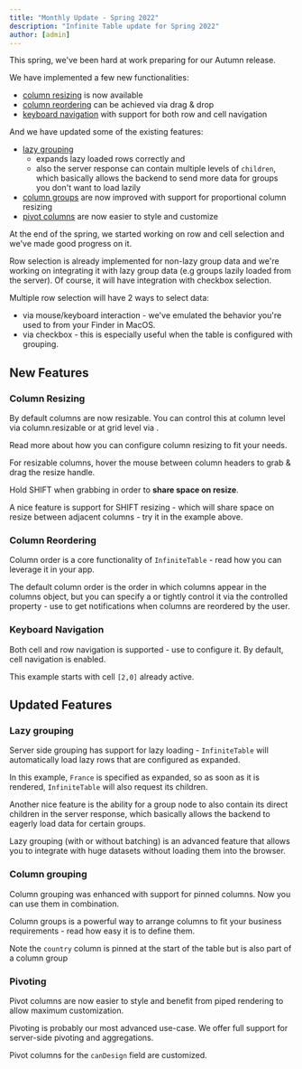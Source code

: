 ```yaml
---
title: "Monthly Update - Spring 2022"
description: "Infinite Table update for Spring 2022"
author: [admin]
---
```

This spring, we've been hard at work preparing for our Autumn release.

We have implemented a few new functionalities:

 * [column resizing](#column-resizing) is now available
 * [column reordering](#column-reordering) can be achieved via drag & drop
 * [keyboard navigation](#keyboard-navigation) with support for both row and cell navigation

And we have updated some of the existing features:

 * [lazy grouping](#lazy-grouping) 
    - expands lazy loaded rows correctly and 
    - also the server response can contain multiple levels of `children`, which basically allows the backend to send more data for groups you don't want to load lazily
 * [column groups](#column-grouping) are now improved with support for proportional column resizing
 * [pivot columns](#pivoting) are now easier to style and customize

<Note title="Coming soon">

At the end of the spring, we started working on row and cell selection and we've made good progress on it.

Row selection is already implemented for non-lazy group data and we're working on integrating it with lazy group data (e.g groups lazily loaded from the server). Of course, it will have integration with checkbox selection.

Multiple row selection will have 2 ways to select data:
 - via mouse/keyboard interaction - we've emulated the behavior you're used to from your Finder in MacOS.
 - via checkbox - this is especially useful when the table is configured with grouping.

</Note>

## New Features

### Column Resizing

By default columns are now resizable. You can control this at column level via <PropLink name="columns.resizable">column.resizable</PropLink> or at grid level via <PropLink name="resizableColumns" />.

<YouWillLearnCard inline title="Find out more on column resizing" path="/docs/learn/columns/fixed-and-flexible-size">

Read more about how you can configure column resizing to fit your needs.

</YouWillLearnCard>


<CSEmbed id="infinite-table-resizable-columns-example-gq0fnv" title="Resizable columns example">

<Description>
For resizable columns, hover the mouse between column headers to grab & drag the resize handle.

Hold SHIFT when grabbing in order to **share space on resize**.
</Description>

</CSEmbed>

A nice feature is support for SHIFT resizing - which will share space on resize between adjacent columns - try it in the example above.


### Column Reordering

<YouWillLearnCard inline title="Read more on column order" path="/docs/learn/columns/column-order">

Column order is a core functionality of `InfiniteTable` - read how you can leverage it in your app.

</YouWillLearnCard>

The default column order is the order in which columns appear in the columns object, but you can specify a <PropLink name="defaultColumnOrder" /> or tightly control it via the controlled property <PropLink name="columnOrder" /> - use <PropLink name="onColumnOrderChange" /> to get notifications when columns are reordered by the user.

<CSEmbed title="Column order" id="infinite-table-column-order-advanced-example-ro12mu">

</CSEmbed>

### Keyboard Navigation

Both cell and row navigation is supported - use <PropLink name="keyboardNavigation" /> to configure it. By default, cell navigation is enabled.


<CSEmbed title="Keyboard navigation" id="infinite-table-keyboard-navigating-cells-uncontrolled-tvwkmq">

<Description>

This example starts with cell `[2,0]` already active.

</Description>

</CSEmbed>


## Updated Features

### Lazy grouping

Server side grouping has support for lazy loading - `InfiniteTable` will automatically load lazy rows that are configured as expanded.

<CSEmbed id="infinite-table-lazy-grouping-with-expanded-rows-pkihtt" title="Lazy loaded rows are properly expanded">

<Description>

In this example, `France` is specified as expanded, so as soon as it is rendered, `InfiniteTable` will also request its children.

</Description>

</CSEmbed>

Another nice feature is the ability for a group node to also contain its direct children in the server response, which basically allows the backend to eagerly load data for certain groups.


<YouWillLearnCard inline title="More on lazy grouping" path="/docs/learn/grouping-and-pivoting/grouping-rows#server-side-grouping-with-lazy-loading">

Lazy grouping (with or without batching) is an advanced feature that allows you to integrate with huge datasets without loading them into the browser.

</YouWillLearnCard>

### Column grouping

Column grouping was enhanced with support for pinned columns. Now you can use them in combination.


<YouWillLearnCard inline title="More on column groups" path="/docs/learn/columns/column-grouping">

Column groups is a powerful way to arrange columns to fit your business requirements - read how easy it is to define them.

</YouWillLearnCard>

<CSEmbed id="infinite-table-column-groups-with-pinning-ks16dp" title="Column groups with pinning">

<Description>

Note the `country` column is pinned at the start of the table but is also part of a column group

</Description>


</CSEmbed>


### Pivoting

Pivot columns are now easier to style and benefit from piped rendering to allow maximum customization.

<YouWillLearnCard inline title="Pivoting docs" path="/docs/learn/grouping-and-pivoting/pivoting/overview">

Pivoting is probably our most advanced use-case. We offer full support for server-side pivoting and aggregations.

</YouWillLearnCard>

<CSEmbed id="infinite-table-custom-rendering-for-pivot-p2ern7" title="Customized pivot columns">

<Description>

Pivot columns for the `canDesign` field are customized.

</Description>

</CSEmbed>
